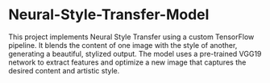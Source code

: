 # Neural-Style-Transfer-Model
This project implements Neural Style Transfer using a custom TensorFlow pipeline.
It blends the content of one image with the style of another, generating a beautiful, stylized output. The model uses a pre-trained VGG19 network to extract features and optimize a new image that captures the desired content and artistic style.

